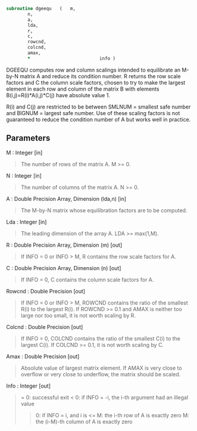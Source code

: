 ```fortran
subroutine dgeequ	(	m,
		n,
		a,
		lda,
		r,
		c,
		rowcnd,
		colcnd,
		amax,
		*                          info )
```

 DGEEQU computes row and column scalings intended to equilibrate an
 M-by-N matrix A and reduce its condition number.  R returns the row
 scale factors and C the column scale factors, chosen to try to make
 the largest element in each row and column of the matrix B with
 elements B(i,j)=R(i)*A(i,j)*C(j) have absolute value 1.

 R(i) and C(j) are restricted to be between SMLNUM = smallest safe
 number and BIGNUM = largest safe number.  Use of these scaling
 factors is not guaranteed to reduce the condition number of A but
 works well in practice.

## Parameters
M : Integer [in]
> The number of rows of the matrix A.  M >= 0.

N : Integer [in]
> The number of columns of the matrix A.  N >= 0.

A : Double Precision Array, Dimension (lda,n) [in]
> The M-by-N matrix whose equilibration factors are
> to be computed.

Lda : Integer [in]
> The leading dimension of the array A.  LDA >= max(1,M).

R : Double Precision Array, Dimension (m) [out]
> If INFO = 0 or INFO > M, R contains the row scale factors
> for A.

C : Double Precision Array, Dimension (n) [out]
> If INFO = 0,  C contains the column scale factors for A.

Rowcnd : Double Precision [out]
> If INFO = 0 or INFO > M, ROWCND contains the ratio of the
> smallest R(i) to the largest R(i).  If ROWCND >= 0.1 and
> AMAX is neither too large nor too small, it is not worth
> scaling by R.

Colcnd : Double Precision [out]
> If INFO = 0, COLCND contains the ratio of the smallest
> C(i) to the largest C(i).  If COLCND >= 0.1, it is not
> worth scaling by C.

Amax : Double Precision [out]
> Absolute value of largest matrix element.  If AMAX is very
> close to overflow or very close to underflow, the matrix
> should be scaled.

Info : Integer [out]
> = 0:  successful exit
> < 0:  if INFO = -i, the i-th argument had an illegal value
> > 0:  if INFO = i,  and i is
> <= M:  the i-th row of A is exactly zero
> >  M:  the (i-M)-th column of A is exactly zero

